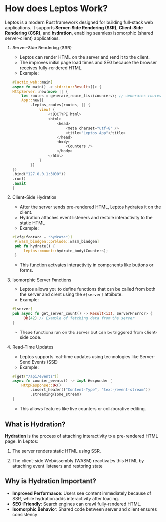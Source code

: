 # How does Leptos Work?

Leptos is a modern Rust framework designed for building full-stack web applications. It supports **Server-Side Rendering
(SSR)**, **Client-Side Rendering (CSR)**, and **hydration**, enabling seamless isomorphic (shared server-client)
applications.

1. Server-Side Rendering (SSR)

   - Leptos can render HTML on the server and send it to the client.
   - The improves initial page load times and SEO because the browser receives fully-rendered HTML.
   - Example:

   ```rust
   #[actix_web::main]
   async fn main() -> std::io::Result<()> {
   HttpServer::new(move || {
       let routes = generate_route_list(Counters); // Generates routes for the app
       App::new()
           .leptos_routes(routes, || {
               view! {
                   <!DOCTYPE html>
                   <html>
                       <head>
                           <meta charset="utf-8" />
                           <title>"Leptos App"</title>
                       </head>
                       <body>
                           <Counters />
                       </body>
                   </html>
               }
           })
   })
   .bind("127.0.0.1:3000")?
   .run()
   .await
   }
   ```

2. Client-Side Hydration

   - After the server sends pre-rendered HTML, Leptos hydrates it on the client.
   - Hydration attaches event listeners and restore interactivity to the static HTML
   - Example:

   ```rust
   #[cfg(feature = "hydrate")]
    #[wasm_bindgen::prelude::wasm_bindgen]
    pub fn hydrate() {
        leptos::mount::hydrate_body(Counters);
    }
   ```

   - This function activates interactivity in components like buttons or forms.

3. Isomorphic Server Functions

   - Leptos allows you to define functions that can be called from both the server and client using the `#[server]`
     attribute.
   - Example:

   ```rust
   #[server]
   pub async fn get_server_count() -> Result<i32, ServerFnError> {
        Ok(42) // Example of fetching data from the server
   }
   ```

   - These functions run on the server but can be triggered from client-side code.

4. Read-Time Updates

   - Leptos supports real-time updates using technologies like Server-Send Events (SSE)
   - Example:

   ```rust
   #[get("/api/events")]
   async fn counter_events() -> impl Responder {
       HttpResponse::Ok()
           .insert_header(("Content-Type", "text-/event-stream"))
           .streaming(some_stream)
   }
   ```

   - This allows features like live counters or collaborative editing.

## What is Hydration?

**Hydration** is the process of attaching interactivity to a pre-rendered HTML page. In Leptos:

1. The server renders static HTML using SSR.

2. The client-side WebAssembly (WASM) reactivates this HTML by attaching event listeners and restoring state

## Why is Hydration Important?

- **Improved Performance**: Users see content immediately because of SSR, while hydration adds interactivity after
  loading.
- **SEO-Friendly**: Search engines can crawl fully-rendered HTML.
- **Isomorphic Behavior**: Shared code between server and client ensures consistency
